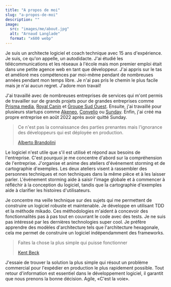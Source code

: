 ```yaml
---
title: "A propos de moi"
slug: "a-propos-de-moi"
description: ""
image:
  src: "images/me/about.jpg"
  alt: "Arnaud Langlade"
  format: "x600 webp"
---
```


Je suis un architecte logiciel et coach technique avec 15 ans d'expérience. Je suis, ce qu'on appelle, un autodidacte. J'ai étudié les télécommunications et les réseaux à l'école mais mon premier emploi était dans une petite agence web en tant que développeur. J'ai appris sur le tas et amélioré mes compétences par moi-même pendant de nombreuses années pendant mon temps libre. Je n'ai pas pris le chemin le plus facile mais je n'ai aucun regret. J'adore mon travail!

J'ai travaillé avec de nombreuses entreprises de services qui m'ont permis de travailler sur de grands projets pour de grandes entreprises comme [Prisma media](https://www.prismamedia.com), [Royal Canin](https://www.royalcanin.com) et [Groupe Sud Ouest](https://www.groupesudouest.com). Ensuite, j'ai travaillé pour plusieurs startups comme [Akeneo](https://www.akeneo.com), [Convelio](https://www.convelio.com) ou [Sunday](https://sundayapp.com). Enfin, j'ai créé ma propre entreprise en août 2022 après avoir quitté Sunday.

> Ce n'est pas la connaissance des parties prenantes mais l'ignorance des développeurs qui est déployée en production.
> 
> [Alberto Brandolini](https://www.linkedin.com/in/brando/)

Le logiciel n'est utile que s'il est utilisé et répond aux besoins de l'entreprise. C'est pourquoi je me concentre d'abord sur la compréhension de l'entreprise. J'organise et anime des ateliers d'événement storming et de cartographie d'exemples. Les deux ateliers visent à rassembler des personnes techniques et non techniques dans la même pièce et à les laisser parler. L'événement storming aide à saisir l'image globale et à commencer à réfléchir à la conception du logiciel, tandis que la cartographie d'exemples aide à clarifier les histoires d'utilisateurs.

Je concentre ma veille technique sur des sujets qui me permettent de construire un logiciel robuste et maintenable. Je développe en utilisant TDD et la méthode mikado. Ces méthodologies m'aident à concevoir des fonctionnalités pas à pas tout en couvrant le code avec des tests. Je ne suis pas intéressé par les dernières technologies super cool. Je préfère apprendre des modèles d'architecture tels que l'architecture hexagonale, cela me permet de construire un logiciel indépendamment des frameworks.

> Faites la chose la plus simple qui puisse fonctionner
> 
> [Kent Beck](https://www.linkedin.com/in/kentbeck/)

J'essaie de trouver la solution la plus simple qui résout un problème commercial pour l'expédier en production le plus rapidement possible. Tout retour d'information est essentiel dans le développement logiciel, il garantit que nous prenons la bonne décision. Agile, «C'est la voie».

